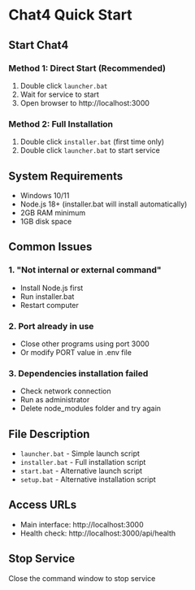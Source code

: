 # Chat4 Quick Start

## Start Chat4

### Method 1: Direct Start (Recommended)
1. Double click `launcher.bat`
2. Wait for service to start
3. Open browser to http://localhost:3000

### Method 2: Full Installation
1. Double click `installer.bat` (first time only)
2. Double click `launcher.bat` to start service

## System Requirements

- Windows 10/11
- Node.js 18+ (installer.bat will install automatically)
- 2GB RAM minimum
- 1GB disk space

## Common Issues

### 1. "Not internal or external command"
- Install Node.js first
- Run installer.bat
- Restart computer

### 2. Port already in use
- Close other programs using port 3000
- Or modify PORT value in .env file

### 3. Dependencies installation failed
- Check network connection
- Run as administrator
- Delete node_modules folder and try again

## File Description

- `launcher.bat` - Simple launch script
- `installer.bat` - Full installation script
- `start.bat` - Alternative launch script
- `setup.bat` - Alternative installation script

## Access URLs

- Main interface: http://localhost:3000
- Health check: http://localhost:3000/api/health

## Stop Service

Close the command window to stop service